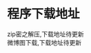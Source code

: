 # 程序下载地址
<html >
<head>
<meta http-equiv="Content-Type" content="text/html; charset=utf8" />


</head>
<body>
zip密之解压,下载地址待更新 <br />
  微博图下载,下载地址待更新 <br />
</body>
</html>
